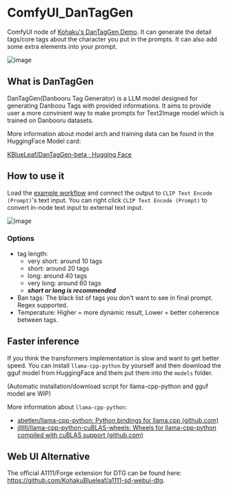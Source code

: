 # ComfyUI_DanTagGen

ComfyUI node of [Kohaku's DanTagGen Demo](https://huggingface.co/KBlueLeaf/DanTagGen?not-for-all-audiences=true). It can generate the detail tags/core tags about the character you put in the prompts. It can also add some extra elements into your prompt.

![image](https://github.com/huchenlei/ComfyUI_DanTagGen/assets/20929282/1c6828ab-47de-4871-b317-4f27863343f8)

## What is DanTagGen

DanTagGen(Danbooru Tag Generator) is a LLM model designed for generating Danboou Tags with provided informations.
It aims to provide user a more convinient way to make prompts for Text2Image model which is trained on Danbooru datasets.

More information about model arch and training data can be found in the HuggingFace Model card:

[KBlueLeaf/DanTagGen-beta · Hugging Face](https://huggingface.co/KBlueLeaf/DanTagGen-beta)


## How to use it
Load the [example workflow](https://github.com/huchenlei/ComfyUI_DanTagGen/blob/main/examples/dtg.json) and connect the output to `CLIP Text Encode (Prompt)`'s text input. You can right click `CLIP Text Encode (Prompt)` to convert in-node text input to external text input.

![image](https://github.com/huchenlei/ComfyUI_DanTagGen/assets/20929282/466bfcb2-4a8c-48a3-8c5a-53ad170e0f6c)

### Options

* tag length:
  * very short: around 10 tags
  * short: around 20 tags
  * long: around 40 tags
  * very long: around 60 tags
  * ***short or long is recommended***
* Ban tags: The black list of tags you don't want to see in final prompt. Regex supported.
* Temperature: Higher = more dynamic result, Lower = better coherence between tags.

## Faster inference

If you think the transformers implementation is slow and want to get better speed. You can install `llama-cpp-python` by yourself and then download the gguf model from HuggingFace and them put them into the `models` folder.

(Automatic installation/download script for llama-cpp-python and gguf model are WIP)

More information about `llama-cpp-python`:

* [abetlen/llama-cpp-python: Python bindings for llama.cpp (github.com)](https://github.com/abetlen/llama-cpp-python)
* [jllllll/llama-cpp-python-cuBLAS-wheels: Wheels for llama-cpp-python compiled with cuBLAS support (github.com)](https://github.com/jllllll/llama-cpp-python-cuBLAS-wheels)

## Web UI Alternative
The official A1111/Forge extension for DTG can be found here: https://github.com/KohakuBlueleaf/a1111-sd-webui-dtg.
